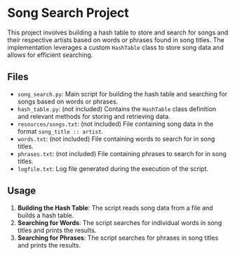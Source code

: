 # Song Search Project

This project involves building a hash table to store and search for songs and their respective artists based on words or phrases found in song titles. The implementation leverages a custom `HashTable` class to store song data and allows for efficient searching.

## Files

- `song_search.py`: Main script for building the hash table and searching for songs based on words or phrases.
- `hash_table.py`: (not included) Contains the `HashTable` class definition and relevant methods for storing and retrieving data.
- `resources/songs.txt`: (not included) File containing song data in the format `song_title :: artist`.
- `words.txt`: (not included) File containing words to search for in song titles.
- `phrases.txt`: (not included) File containing phrases to search for in song titles.
- `logfile.txt`: Log file generated during the execution of the script.

## Usage

1. **Building the Hash Table**: The script reads song data from a file and builds a hash table.
2. **Searching for Words**: The script searches for individual words in song titles and prints the results.
3. **Searching for Phrases**: The script searches for phrases in song titles and prints the results.
